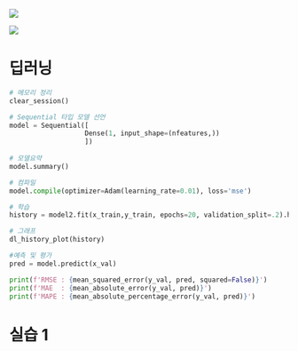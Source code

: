 
![](https://i.imgur.com/iHd4ln3.png)

![](https://i.imgur.com/jfZB0bM.png)


# 딥러닝

```python
# 메모리 정리
clear_session()

# Sequential 타입 모델 선언
model = Sequential([ 
				   Dense(1, input_shape=(nfeatures,))
				   ])
  
# 모델요약
model.summary()
```

```python
# 컴파일
model.compile(optimizer=Adam(learning_rate=0.01), loss='mse')
```

```python
# 학습
history = model2.fit(x_train,y_train, epochs=20, validation_split=.2).history
```

```python
# 그래프
dl_history_plot(history)
```

```python
#예측 및 평가
pred = model.predict(x_val)

print(f'RMSE : {mean_squared_error(y_val, pred, squared=False)}')
print(f'MAE  : {mean_absolute_error(y_val, pred)}')
print(f'MAPE : {mean_absolute_percentage_error(y_val, pred)}')
```


# 실습 1

